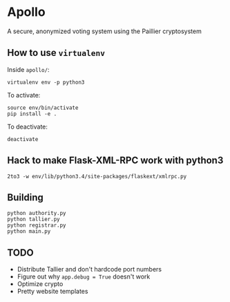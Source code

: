 # Apollo
A secure, anonymized voting system using the Paillier cryptosystem

## How to use `virtualenv`

Inside `apollo/`:
```
virtualenv env -p python3
```

To activate:
```
source env/bin/activate
pip install -e .
```

To deactivate:
```
deactivate
```

## Hack to make Flask-XML-RPC work with python3
```
2to3 -w env/lib/python3.4/site-packages/flaskext/xmlrpc.py
```

## Building
```
python authority.py
python tallier.py
python registrar.py
python main.py
```

## TODO
* Distribute Tallier and don't hardcode port numbers
* Figure out why `app.debug = True` doesn't work
* Optimize crypto
* Pretty website templates
